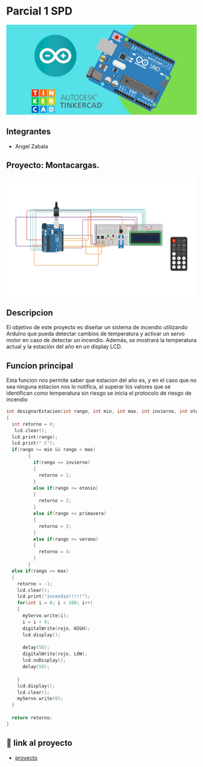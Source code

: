# Parcial 1 SPD
![Tinkercad](./img/ArduinoTinkercad.jpg)


## Integrantes
- Angel Zabala

## Proyecto: Montacargas.
![Tinkercad](./img/DetectorDeIncendiosArduino.png)

## Descripcion

El objetivo de este proyecto es diseñar un sistema de incendio utilizando Arduino que pueda
detectar cambios de temperatura y activar un servo motor en caso de detectar un incendio.
Además, se mostrará la temperatura actual y la estación del año en un display LCD.


## Funcion principal

Esta funcion nos permite saber que estacion del año es, y en el caso que no sea ninguna estacion nos lo notifica, al superar los valores que se identifican como temperatura sin riesgo se inicia el protocolo de riesgo de incendio

~~~ C
int designarEstacion(int rango, int min, int max, int invierno, int otonio, int primavera, int verano)
{
  int retorno = 0;
   lcd.clear();
  lcd.print(rango);
  lcd.print(" C");
  if(rango >= min && rango < max)
        {
          if(rango <= invierno)
          {
            retorno = 1;
          }
          else if(rango <= otonio)
          {
            retorno = 2;
          }
          else if(rango <= primavera)
          {
            retorno = 3;
          }
          else if(rango <= verano)
          {
            retorno = 4;
          }
		}
  else if(rango >= max)
  {
    retorno = -1;
    lcd.clear();
    lcd.print("incendio!!!!!");
    for(int i = 0; i < 180; i++)
    {
      myServo.write(i);
      i = i + 9;
      digitalWrite(rojo, HIGH);
      lcd.display();
      
      delay(50);
      digitalWrite(rojo, LOW);
      lcd.noDisplay();
      delay(50);
      
    }
    lcd.display();
    lcd.clear();
    myServo.write(0);
  }
  
  return retorno;
}
  ~~~
  
  ## 🤖 link al proyecto
  - [proyecto](https://www.tinkercad.com/things/3Ez6lYRTPvp)
